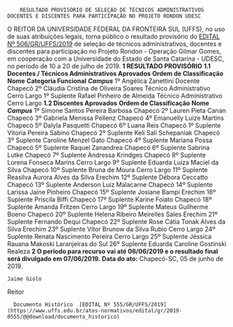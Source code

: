         RESULTADO PROVISÓRIO DE SELEÇÃO DE TÉCNICOS ADMINISTRATIVOS DOCENTES E DISCENTES PARA PARTICIPAÇÃO NO PROJETO RONDON UDESC  

 O REITOR DA UNIVERSIDADE FEDERAL DA FRONTEIRA SUL (UFFS), no uso de suas atribuições legais, torna público o resultado provisório do [EDITAL Nº 506/GR/UFFS/2019](https://www.uffs.edu.br/atos-normativos/edital/gr/2019-0506) de seleção de técnicos administrativos, docentes e discentes para participação no Projeto Rondon - Operação Gilmar Gomes, em cooperação com a Universidade do Estado de Santa Catarina - UDESC, no período de 10 a 20 de julho de 2019.  **1 RESULTADO PROVISÓRIO** **1.1 Docentes / Técnicos Administrativos Aprovados**     **Ordem de Classificação**   **Nome**   **Categoria Funcional**    ***Campus***      1º   Angélica Zanettini   Docente   Chapecó     2º   Cláudia Cristina de Oliveira Soares   Técnico Administrativo   Cerro Largo     1º Suplente   Rafael Pinheiro de Almeida   Técnico Administrativo   Cerro Largo     **1.2 Discentes Aprovados**     **Ordem de Classificação**   **Nome**    ***Campus***      1º   Simone Santos Pereira Barbosa   Chapecó     2º   Lauren Pieta Canan   Chapecó     3º   Gabriela Menissa Pellenz   Chapecó     4º   Emanuelly Luize Martins   Chapecó     5º   Dalyla Pasquetti   Chapecó     6º   Luana Reis   Chapecó     1º Suplente   Vitoria Pereira Sabino   Chapecó     2º Suplente   Keli Salí Schepaniak   Chapecó     3º Suplente   Caroline Menzel Gato   Chapecó     4º Suplente   Mariana Possa   Chapecó     5º Suplente   Raquel Zanandrea   Chapecó     6º Suplente   Sabrina Lutke   Chapecó     7º Suplente   Andressa Krindges   Chapecó     8º Suplente   Lorena Fonseca Marins   Cerro Largo     9º Suplente   Eduarda Luiza Maciel da Silva   Chapecó     10º Suplente   Bruna de Moura   Cerro Largo     11º Suplente   Reasilva Aurora Alves da Silva   Erechim     12º Suplente   Débora Ceccatto   Chapecó     13º Suplente   Anderson Luiz Malacarne   Chapecó     14º Suplente   Larissa Jaíne Pinheiro   Chapecó     15º Suplente   Josiane Bampi   Erechim     16º Suplente   Priscila Biffi   Chapecó     17º Suplente   Karine Foiato   Chapecó     18º Suplente   Amanda Fritzen   Cerro Largo     19º Suplente   Mateus Guilherme Boeno   Chapecó     20º Suplente   Helena Ribeiro Meirelles Sales   Erechim     21º Suplente   Fernando Dequi   Chapecó     22º Suplente   Rose Cátia Tonak Alves da Silva   Erechim     23º Suplente   Vítor Brunow da Silva Rubio   Cerro Largo     24º Suplente   Renata Nascimento Pereira   Cerro Largo     25º Suplente   Jéssica Rauana Makoski   Laranjeiras do Sul     26º Suplente   Eduarda Caroline Gostinski   Realeza      **2 O período para recurso vai até 06/06/2019 e o resultado final será divulgado em 07/06/2019.**        **Data do ato:** Chapecó-SC, 05 de junho de 2019.   
 

    Jaime Giolo   
 Reitor 

      Documento Histórico  [EDITAL Nº 555/GR/UFFS/2019](https://www.uffs.edu.br/atos-normativos/edital/gr/2019-0555/@@download/documento_historico)     
      